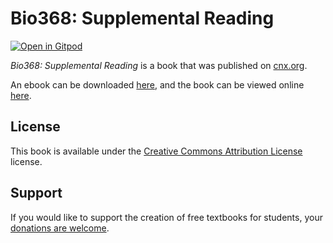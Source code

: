 # Bio368: Supplemental Reading

[![Open in Gitpod](https://gitpod.io/button/open-in-gitpod.svg)](https://gitpod.io/from-referrer/)

_Bio368: Supplemental Reading_ is a book that was published on [cnx.org](https://cnx.org/).

An ebook can be downloaded [here](https://github.com/cnx-user-books/cnxbook-bio368-supplemental-reading/releases/latest), and the book can be viewed online [here](https://github.com/cnx-user-books/cnxbook-bio368-supplemental-reading/releases/latest).

## License
This book is available under the [Creative Commons Attribution License](./LICENSE) license.

## Support
If you would like to support the creation of free textbooks for students, your [donations are welcome](https://riceconnect.rice.edu/donation/support-openstax-banner).
